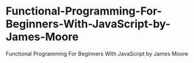 # Functional-Programming-For-Beginners-With-JavaScript-by-James-Moore
Functional Programming For Beginners With JavaScript by James Moore
